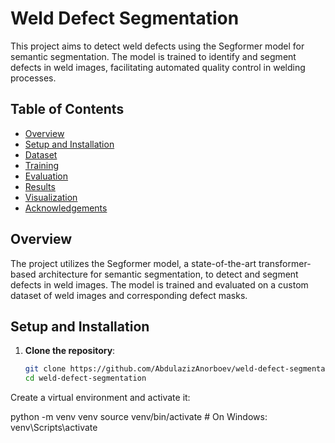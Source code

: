 # Weld Defect Segmentation

This project aims to detect weld defects using the Segformer model for semantic segmentation. The model is trained to identify and segment defects in weld images, facilitating automated quality control in welding processes.

## Table of Contents

- [Overview](#overview)
- [Setup and Installation](#setup-and-installation)
- [Dataset](#dataset)
- [Training](#training)
- [Evaluation](#evaluation)
- [Results](#results)
- [Visualization](#visualization)
- [Acknowledgements](#acknowledgements)

## Overview

The project utilizes the Segformer model, a state-of-the-art transformer-based architecture for semantic segmentation, to detect and segment defects in weld images. The model is trained and evaluated on a custom dataset of weld images and corresponding defect masks.

## Setup and Installation

1. **Clone the repository**:
   ```sh
   git clone https://github.com/AbdulazizAnorboev/weld-defect-segmentation.git
   cd weld-defect-segmentation

Create a virtual environment and activate it:

   python -m venv venv
   source venv/bin/activate  # On Windows: venv\Scripts\activate


